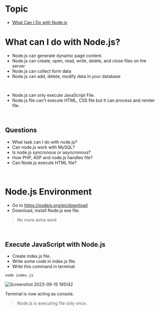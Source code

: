 # Topic
* [What Can I Do with Node.js](#what-can-i-do-with-node.js)



# What can I do with Node.js?

* Node.js can generate dynamic page content.
* Node.js can create, open, read, write, delete, and close files on the server
* Node.js can collect form data
* Node.js can add, delete, modify data in your database

<br>

* Node.js can only execute JavaScript File.
* Node.js file can't execute HTML, CSS file but it can process and render file.

<br>

 ## Questions
* What task can I do with node.js?
* Can node.js work with MySQL?
* Is node.js syncronous or asyncronous?
* How PHP, ASP and node.js handles file?
* Can Node.js execute HTML file?

<br>

# Node.js Environment
* Go to https://nodejs.org/en/download
* Download, install Node.js exe file.
> No more extra work

<br>

## Execute JavaScript with Node.js
* Create index.js file.
* Write some code in index.js file.
* Write this command in terminal:
```console
node index.js
```

![Screenshot 2023-09-15 195142](https://github.com/MahinulAbid2/Node.js-Experiment/assets/70069009/5b706a96-3e73-4b77-bff6-125a91bf8492)

Terminal is now acting as console. 

> Node.js is executing file only once.
